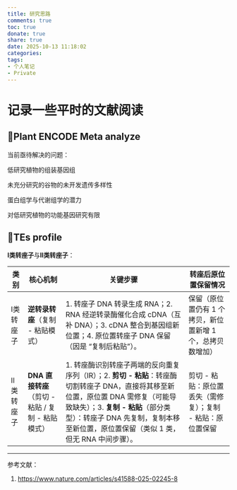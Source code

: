```yaml
---
title: 研究思路
comments: true
toc: true
donate: true
share: true
date: 2025-10-13 11:18:02
categories:
tags:
- 个人笔记
- Private
---
```


# 记录一些平时的文献阅读

## 🌟Plant ENCODE Meta analyze

当前亟待解决的问题：

低研究植物的组装基因组

未充分研究的谷物的未开发遗传多样性

蛋白组学与代谢组学的潜力

对低研究植物的功能基因研究有限



## 🌟TEs profile

**Ⅰ类转座子**与**Ⅱ类转座子**：

| 类别      | 核心机制                                          | 关键步骤                                                     | 转座后原位置保留情况                                       |
| --------- | ------------------------------------------------- | ------------------------------------------------------------ | ---------------------------------------------------------- |
| Ⅰ类转座子 | **逆转录转座**（复制 - 粘贴模式）                 | 1. 转座子 DNA 转录生成 RNA；2. RNA 经逆转录酶催化合成 cDNA（互补 DNA）；3. cDNA 整合到基因组新位置；4. 原位置转座子 DNA 保留（因是 “复制后粘贴”）。 | 保留（原位置仍有 1 个拷贝，新位置新增 1 个，总拷贝数增加） |
| Ⅱ类转座子 | **DNA 直接转座**（剪切 - 粘贴 / 复制 - 粘贴模式） | 1. 转座酶识别转座子两端的反向重复序列（IR）；2. **剪切 - 粘贴**：转座酶切割转座子 DNA，直接将其移至新位置，原位置 DNA 需修复（可能导致缺失）；3. **复制 - 粘贴**（部分类型）：转座子 DNA 先复制，复制本移至新位置，原位置保留（类似 1 类，但无 RNA 中间步骤）。 | 剪切 - 粘贴：原位置丢失（需修复）；复制 - 粘贴：原位置保留 |

-----



参考文献：

1. https://www.nature.com/articles/s41588-025-02245-8
